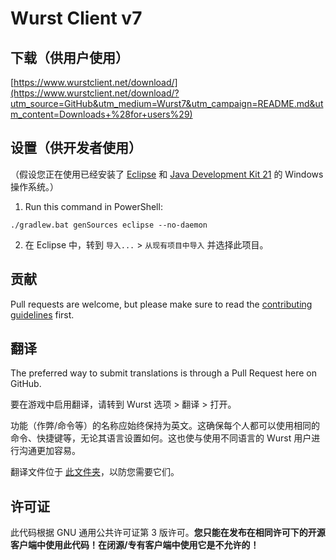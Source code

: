 # Wurst Client v7

## 下载（供用户使用）

[https://www.wurstclient.net/download/](https://www.wurstclient.net/download/?utm_source=GitHub&utm_medium=Wurst7&utm_campaign=README.md&utm_content=Downloads+%28for+users%29)

## 设置（供开发者使用）

（假设您正在使用已经安装了 [Eclipse](https://www.eclipse.org/downloads/) 和 [Java Development Kit 21](https://adoptium.net/?variant=openjdk21&jvmVariant=hotspot) 的 Windows 操作系统。）

1. Run this command in PowerShell:

```
./gradlew.bat genSources eclipse --no-daemon
```

2. 在 Eclipse 中，转到 `导入...` > `从现有项目中导入` 并选择此项目。

## 贡献

Pull requests are welcome, but please make sure to read the [contributing guidelines](CONTRIBUTING.md) first.

## 翻译

The preferred way to submit translations is through a Pull Request here on GitHub.

要在游戏中启用翻译，请转到 Wurst 选项 > 翻译 > 打开。

功能（作弊/命令等）的名称应始终保持为英文。这确保每个人都可以使用相同的命令、快捷键等，无论其语言设置如何。这也使与使用不同语言的 Wurst 用户进行沟通更加容易。

翻译文件位于 [此文件夹](https://github.com/Wurst-Imperium/Wurst7/tree/master/src/main/resources/assets/wurst/translations)，以防您需要它们。

## 许可证

此代码根据 GNU 通用公共许可证第 3 版许可。**您只能在发布在相同许可下的开源客户端中使用此代码！在闭源/专有客户端中使用它是不允许的！**